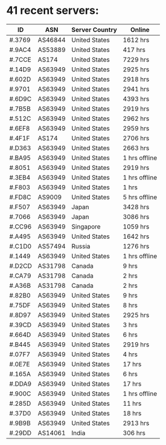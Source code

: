 # 41 recent servers:

| ID | ASN | Server Country | Online |
| ------ | ------ | ------ | ------ |
| #.3769 | AS46844 | United States | 1612 hrs |
| #.9AC4 | AS53889 | United States | 417 hrs |
| #.7CCE | AS174 | United States | 7229 hrs |
| #.14D9 | AS63949 | United States | 2925 hrs |
| #.602D | AS63949 | United States | 2918 hrs |
| #.9701 | AS63949 | United States | 2941 hrs |
| #.6D9C | AS63949 | United States | 4393 hrs |
| #.7B5B | AS63949 | United States | 2919 hrs |
| #.512C | AS63949 | United States | 2962 hrs |
| #.6EF8 | AS63949 | United States | 2959 hrs |
| #.4F1F | AS174 | United States | 2706 hrs |
| #.D363 | AS63949 | United States | 2663 hrs |
| #.BA95 | AS63949 | United States | 1 hrs offline |
| #.8051 | AS63949 | United States | 2919 hrs |
| #.3EB4 | AS63949 | United States | 1 hrs offline |
| #.F803 | AS63949 | United States | 1 hrs |
| #.FD8C | AS9009 | United States | 5 hrs offline |
| #.F507 | AS63949 | Japan | 3428 hrs |
| #.7066 | AS63949 | Japan | 3086 hrs |
| #.CC96 | AS63949 | Singapore | 1059 hrs |
| #.A495 | AS63949 | United States | 1642 hrs |
| #.C1D0 | AS57494 | Russia | 1276 hrs |
| #.1449 | AS63949 | United States | 1 hrs offline |
| #.D2CD | AS31798 | Canada | 9 hrs |
| #.CA79 | AS31798 | Canada | 2 hrs |
| #.A36B | AS31798 | Canada | 2 hrs |
| #.82B0 | AS63949 | United States | 9 hrs |
| #.75DF | AS63949 | United States | 8 hrs |
| #.8D97 | AS63949 | United States | 2925 hrs |
| #.39CD | AS63949 | United States | 3 hrs |
| #.664D | AS63949 | United States | 6 hrs |
| #.B445 | AS63949 | United States | 2919 hrs |
| #.07F7 | AS63949 | United States | 4 hrs |
| #.0E7E | AS63949 | United States | 17 hrs |
| #.165A | AS63949 | United States | 6 hrs |
| #.DDA9 | AS63949 | United States | 17 hrs |
| #.900C | AS63949 | United States | 1 hrs offline |
| #.285D | AS63949 | United States | 11 hrs |
| #.37D0 | AS63949 | United States | 18 hrs |
| #.9B9B | AS63949 | United States | 2913 hrs |
| #.29DD | AS14061 | India | 306 hrs |

